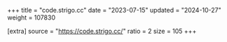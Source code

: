 +++
title = "code.strigo.cc"
date = "2023-07-15"
updated = "2024-10-27"
weight = 107830

[extra]
source = "https://code.strigo.cc/"
ratio = 2
size = 105
+++
